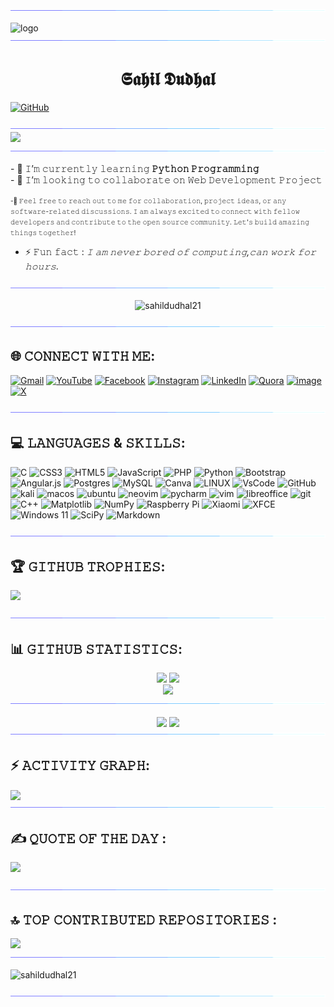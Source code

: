 <img src="https://github.com/SAHILDUDHAL21/SAHILDUDHAL21/blob/main/line11.gif">

![logo](https://github.com/SAHILDUDHAL21/SAHILDUDHAL21/blob/main/20240303_1927361-ezgif.com-video-to-gif-converter.gif)
<img src="https://github.com/SAHILDUDHAL21/SAHILDUDHAL21/blob/main/line11.gif">

<h1 align="center">𝕾𝖆𝖍𝖎𝖑 𝕯𝖚𝖉𝖍𝖆𝖑</h1>

[![GitHub](https://img.shields.io/badge/github-%23121011.svg?style=for-the-badge&logo=github&logoColor=white)]()

<!-- <h4 align="center">𝙰 𝚙𝚊𝚜𝚜𝚒𝚘𝚗𝚊𝚝𝚎 𝚙𝚛𝚘𝚐𝚛𝚊𝚖𝚖𝚎𝚛 𝚏𝚛𝚘𝚖 𝙸𝚗𝚍𝚒𝚊</h4> -->
<img src="https://github.com/SAHILDUDHAL21/SAHILDUDHAL21/blob/main/line11.gif">
<img height="20%"  align="centre" src="https://github.com/SAHILDUDHAL21/SAHILDUDHAL21/blob/main/IMG_20230828_202253.jpg">
<img src="https://github.com/SAHILDUDHAL21/SAHILDUDHAL21/blob/main/line11.gif">
<p align="centre">
- 🌱 𝙸’𝚖 𝚌𝚞𝚛𝚛𝚎𝚗𝚝𝚕𝚢 𝚕𝚎𝚊𝚛𝚗𝚒𝚗𝚐 <b>𝙿𝚢𝚝𝚑𝚘𝚗 𝙿𝚛𝚘𝚐𝚛𝚊𝚖𝚖𝚒𝚗𝚐</b>
<br>
- 👯 𝙸’𝚖 𝚕𝚘𝚘𝚔𝚒𝚗𝚐 𝚝𝚘 𝚌𝚘𝚕𝚕𝚊𝚋𝚘𝚛𝚊𝚝𝚎 𝚘𝚗 𝚆𝚎𝚋 𝙳𝚎𝚟𝚎𝚕𝚘𝚙𝚖𝚎𝚗𝚝 𝙿𝚛𝚘𝚓𝚎𝚌𝚝
 <br>
 <font size="1">
  
-🎫️ 𝙵𝚎𝚎𝚕 𝚏𝚛𝚎𝚎 𝚝𝚘 𝚛𝚎𝚊𝚌𝚑 𝚘𝚞𝚝 𝚝𝚘 𝚖𝚎 𝚏𝚘𝚛 𝚌𝚘𝚕𝚕𝚊𝚋𝚘𝚛𝚊𝚝𝚒𝚘𝚗, 𝚙𝚛𝚘𝚓𝚎𝚌𝚝 𝚒𝚍𝚎𝚊𝚜, 𝚘𝚛 𝚊𝚗𝚢 𝚜𝚘𝚏𝚝𝚠𝚊𝚛𝚎-𝚛𝚎𝚕𝚊𝚝𝚎𝚍 𝚍𝚒𝚜𝚌𝚞𝚜𝚜𝚒𝚘𝚗𝚜. 𝙸 𝚊𝚖 𝚊𝚕𝚠𝚊𝚢𝚜 𝚎𝚡𝚌𝚒𝚝𝚎𝚍 𝚝𝚘 𝚌𝚘𝚗𝚗𝚎𝚌𝚝 𝚠𝚒𝚝𝚑 𝚏𝚎𝚕𝚕𝚘𝚠 𝚍𝚎𝚟𝚎𝚕𝚘𝚙𝚎𝚛𝚜 𝚊𝚗𝚍 𝚌𝚘𝚗𝚝𝚛𝚒𝚋𝚞𝚝𝚎 𝚝𝚘 𝚝𝚑𝚎 𝚘𝚙𝚎𝚗 𝚜𝚘𝚞𝚛𝚌𝚎 𝚌𝚘𝚖𝚖𝚞𝚗𝚒𝚝𝚢. 𝙻𝚎𝚝'𝚜 𝚋𝚞𝚒𝚕𝚍 𝚊𝚖𝚊𝚣𝚒𝚗𝚐 𝚝𝚑𝚒𝚗𝚐𝚜 𝚝𝚘𝚐𝚎𝚝𝚑𝚎𝚛! </font>
<br>
- ⚡ 𝙵𝚞𝚗 𝚏𝚊𝚌𝚝 : <i>𝙸 𝚊𝚖 𝚗𝚎𝚟𝚎𝚛 𝚋𝚘𝚛𝚎𝚍 𝚘𝚏 𝚌𝚘𝚖𝚙𝚞𝚝𝚒𝚗𝚐,𝚌𝚊𝚗 𝚠𝚘𝚛𝚔 𝚏𝚘𝚛 𝚑𝚘𝚞𝚛𝚜.</i>
</p> <!-- kay re bhuspangya  -->
<img src="https://github.com/SAHILDUDHAL21/SAHILDUDHAL21/blob/main/line11.gif">
<p align="center"> <img src="https://komarev.com/ghpvc/?username=sahildudhal21&label=Profile+views&color=0e75b6&style=flat" alt="sahildudhal21"/></p>
<img src="https://github.com/SAHILDUDHAL21/SAHILDUDHAL21/blob/main/line11.gif">

## 🌐 𝙲𝙾𝙽𝙽𝙴𝙲𝚃 𝚆𝙸𝚃𝙷 𝙼𝙴:
[![Gmail](https://img.shields.io/badge/-Gmail-c14438?logo=Gmail&logoColor=white)](mailto:sahildudhal1364@gmail.com)
[![YouTube](https://img.shields.io/badge/YouTube-%23FF0000.svg?logo=YouTube&logoColor=white)](https://youtube.com/@SahilDudhal-zw1ls?si=VElusezMkc-7qL_m)
[![Facebook](https://img.shields.io/badge/Facebook-%231877F2.svg?logo=Facebook&logoColor=white)](https://facebook.com/profile.php?id=100093981682490) [![Instagram](https://img.shields.io/badge/Instagram-%23E4405F.svg?logo=Instagram&logoColor=white)](https://www.instagram.com/sahil_dudhal_1311) [![LinkedIn](https://img.shields.io/badge/LinkedIn-%230077B5.svg?logo=linkedin&logoColor=white)](https://linkedin.com/in/sahil-dudhal-1b11b925a) [![Quora](https://img.shields.io/badge/Quora-%23B92B27.svg?logo=Quora&logoColor=white)](https://quora.com/profile/Sahil-Dudhal?ch=10&oid=2154182190&share=6cf86f0a&srid=hjD9gj&target_type=user)
[![image](https://img.shields.io/badge/Telegram-2CA5E0?logo=telegram&logoColor=white)](http://t.me/Sahil_Dudhal) 
[![X](https://img.shields.io/badge/X-black.svg?logo=X&logoColor=white)](https://x.com/sahild1311) 

<img src="https://github.com/SAHILDUDHAL21/SAHILDUDHAL21/blob/main/line11.gif">

## 💻 𝙻𝙰𝙽𝙶𝚄𝙰𝙶𝙴𝚂 & 𝚂𝙺𝙸𝙻𝙻𝚂:
![C](https://img.shields.io/badge/c-%2300599C.svg?style=flat&logo=c&logoColor=white) ![CSS3](https://img.shields.io/badge/css3-%231572B6.svg?style=flat&logo=css3&logoColor=white) ![HTML5](https://img.shields.io/badge/html5-%23E34F26.svg?style=flat&logo=html5&logoColor=white) ![JavaScript](https://img.shields.io/badge/javascript-%23323330.svg?style=flat&logo=javascript&logoColor=%23F7DF1E) ![PHP](https://img.shields.io/badge/php-%23777BB4.svg?style=flat&logo=php&logoColor=white) ![Python](https://img.shields.io/badge/python-3670A0?style=flat&logo=python&logoColor=ffdd54) ![Bootstrap](https://img.shields.io/badge/bootstrap-%23563D7C.svg?style=flat&logo=bootstrap&logoColor=white) ![Angular.js](https://img.shields.io/badge/angular.js-%23E23237.svg?style=flat&logo=angularjs&logoColor=white) ![Postgres](https://img.shields.io/badge/postgres-%23316192.svg?style=flat&logo=postgresql&logoColor=white) ![MySQL](https://img.shields.io/badge/mysql-%2300f.svg?style=flat&logo=mysql&logoColor=white) ![Canva](https://img.shields.io/badge/Canva-%2300C4CC.svg?style=flat&logo=Canva&logoColor=white) ![LINUX](https://img.shields.io/badge/Linux-FCC624?style=flat&logo=linux&logoColor=black) 
![VsCode](https://img.shields.io/badge/Visual_Studio-5C2D91?style=flat&logo=visual%20studio&logoColor=white) ![GitHub](https://img.shields.io/badge/GitHub-%23121011.svg?style=flat&logo=github&logoColor=white) ![kali](https://img.shields.io/badge/Kali_Linux-557C94?style=flat&logo=kali-linux&logoColor=white) ![macos](https://img.shields.io/badge/mac%20os-000000?style=flate&logo=apple&logoColor=white) ![ubuntu](https://img.shields.io/badge/Ubuntu-E95420?style=flat&logo=ubuntu&logoColor=white) ![neovim](https://img.shields.io/badge/NeoVim-%2357A143.svg?&style=flat&logo=neovim&logoColor=white) 
![pycharm](https://img.shields.io/badge/PyCharm-000000.svg?&style=flat&logo=PyCharm&logoColor=white) 
![vim](https://img.shields.io/badge/VIM-%2311AB00.svg?&style=flat&logo=vim&logoColor=white) 
![libreoffice](https://img.shields.io/badge/LibreOffice-18A303?style=flat&logo=LibreOffice&logoColor=white) 
![git](https://img.shields.io/badge/GIT-E44C30?style=flat&logo=git&logoColor=white) ![C++](https://img.shields.io/badge/c++-%2300599C.svg?style=flat&logo=c%2B%2B&logoColor=white) ![Matplotlib](https://img.shields.io/badge/Matplotlib-%23ffffff.svg?style=flat&logo=Matplotlib&logoColor=black) ![NumPy](https://img.shields.io/badge/numpy-%23013243.svg?style=flat&logo=numpy&logoColor=white) ![Raspberry Pi](https://img.shields.io/badge/-RaspberryPi-C51A4A?style=flat&logo=Raspberry-Pi) ![Xiaomi](https://img.shields.io/badge/Xiaomi-%23FF6900.svg?style=flat&logo=xiaomi&logoColor=white)
![XFCE](https://img.shields.io/badge/XFCE-%232284F2.svg?style=flat&logo=xfce&logoColor=white)
![Windows 11](https://img.shields.io/badge/Windows%2011-%230079d5.svg?style=flat&logo=Windows%2011&logoColor=white)
![SciPy](https://img.shields.io/badge/SciPy-%230C55A5.svg?style=flat&logo=scipy&logoColor=%white)
![Markdown](https://img.shields.io/badge/markdown-%23000000.svg?style=flat&logo=markdown&logoColor=white)

<img src="https://github.com/SAHILDUDHAL21/SAHILDUDHAL21/blob/main/line11.gif">

## 🏆 𝙶𝙸𝚃𝙷𝚄𝙱 𝚃𝚁𝙾𝙿𝙷𝙸𝙴𝚂:
![](https://github-profile-trophy.vercel.app/?username=SAHILDUDHAL21&theme=radical&no-frame=false&no-bg=false&margin-w=4)

<img src="https://github.com/SAHILDUDHAL21/SAHILDUDHAL21/blob/main/line11.gif">

## 📊 𝙶𝙸𝚃𝙷𝚄𝙱 𝚂𝚃𝙰𝚃𝙸𝚂𝚃𝙸𝙲𝚂:
<div align="center">
<!-- kay re benstrock -->

![](https://github-readme-stats.vercel.app/api?username=SAHILDUDHAL21&theme=blue-green&hide_border=false&include_all_commits=false&count_private=true&langs_count=50&disable_animations=false)
![](https://github-readme-streak-stats.herokuapp.com/?user=SAHILDUDHAL21&theme=blue-green&hide_border=false&disable_animations=false)<br/>
![](https://github-readme-stats.vercel.app/api/top-langs/?username=SAHILDUDHAL21&theme=blue-green&hide_border=false&include_all_commits=false&count_private=true&layout=compact&langs_count=50&disable_animations=false)
<img src="https://github.com/SAHILDUDHAL21/SAHILDUDHAL21/blob/main/line11.gif">
</div>
<!-- kay kartoy itha re mc -->
<div align="center">
 
<img align="center" src="http://github-profile-summary-cards.vercel.app/api/cards/productive-time?username=sahildudhal21&theme=blue_green" height="180em" />
<img align="center" src="http://github-profile-summary-cards.vercel.app/api/cards/profile-details?username=sahildudhal21&theme=blue_green" height="180em" />
</div> 

<!-- tuza aai la bc -->

<img src="https://github.com/SAHILDUDHAL21/SAHILDUDHAL21/blob/main/line11.gif">

## ⚡ 𝙰𝙲𝚃𝙸𝚅𝙸𝚃𝚈 𝙶𝚁𝙰𝙿𝙷:
<img align="center" src="https://github-readme-activity-graph.vercel.app/graph?username=sahildudhal21&theme=react-dark"/>
<img src="https://github.com/SAHILDUDHAL21/SAHILDUDHAL21/blob/main/line11.gif">

<!-- jaa pustakat aai bap bg itha nako dok lau -->

## ✍️ 𝚀𝚄𝙾𝚃𝙴 𝙾𝙵 𝚃𝙷𝙴 𝙳𝙰𝚈 :
![](https://quotes-github-readme.vercel.app/api?type=horizontal&theme=merko)

<img src="https://github.com/SAHILDUDHAL21/SAHILDUDHAL21/blob/main/line11.gif">

<!-- fu*k you  -->

## 🔝 𝚃𝙾𝙿 𝙲𝙾𝙽𝚃𝚁𝙸𝙱𝚄𝚃𝙴𝙳 𝚁𝙴𝙿𝙾𝚂𝙸𝚃𝙾𝚁𝙸𝙴𝚂 :
![](https://github-contributor-stats.vercel.app/api?username=sahildudhal21&limit=7&theme=blue-green&combine_all_yearly_contributions=true&langs_count=50)
<img src="https://github.com/SAHILDUDHAL21/SAHILDUDHAL21/blob/main/line11.gif">
 <p align="left"> <img src="https://komarev.com/ghpvc/?username=sahildudhal21&label=Profile+views&color=0e75b6&style=flat" alt="sahildudhal21" /> </p>
<img src="https://github.com/SAHILDUDHAL21/SAHILDUDHAL21/blob/main/line11.gif">

<!-- Amma bhen pe aa jaunga -->
